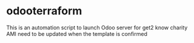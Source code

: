 # odooterraform
This is an automation script to launch Odoo server for get2 know charity
AMI need to be updated when the template is confirmed
